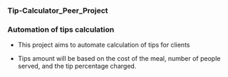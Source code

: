 ### Tip-Calculator_Peer_Project

### Automation of tips calculation

* This project aims to automate calculation of tips for clients

* Tips amount will be based on the cost of the meal, number of people served, and the tip percentage charged.
  
